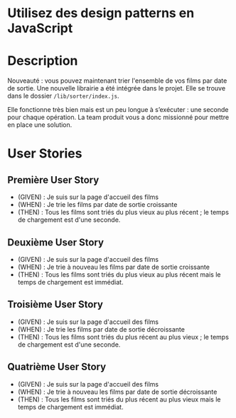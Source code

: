 # Utilisez des design patterns en JavaScript

# Description

Nouveauté : vous pouvez maintenant trier l'ensemble de vos films par date de sortie. Une nouvelle librairie a été intégrée dans le projet. Elle se trouve dans le dossier ``/lib/sorter/index.js``.

Elle fonctionne très bien mais est un peu longue à s’exécuter : une seconde pour chaque opération. La team produit vous a donc missionné pour mettre en place une solution.

# User Stories
## Première User Story

- (GIVEN) : Je suis sur la page d'accueil des films
- (WHEN) : Je trie les films par date de sortie croissante
- (THEN) : Tous les films sont triés du plus vieux au plus récent ; le temps de chargement est d'une seconde.

## Deuxième User Story

- (GIVEN) : Je suis sur la page d'accueil des films
- (WHEN) : Je trie à nouveau les films par date de sortie croissante
- (THEN) : Tous les films sont triés du plus vieux au plus récent mais le temps de chargement est immédiat.

## Troisième User Story

- (GIVEN) : Je suis sur la page d'accueil des films
- (WHEN) : Je trie les films par date de sortie décroissante
- (THEN) : Tous les films sont triés du plus récent au plus vieux ; le temps de chargement est d'une seconde.

## Quatrième User Story

- (GIVEN) : Je suis sur la page d'accueil des films
- (WHEN) : Je trie à nouveau les films par date de sortie décroissante
- (THEN) : Tous les films sont triés du plus récent au plus vieux mais le temps de chargement est immédiat.
